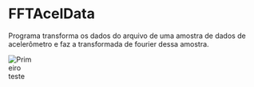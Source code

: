 # FFTAcelData
Programa transforma os dados do arquivo de uma amostra de dados de acelerômetro e faz a transformada de fourier dessa amostra.
<body>
<span><img style="max-width:50px; max-height:50px;" src="https://github.com/gabrielsouza95/FFTAcelData/blob/master/FFTAcelData/plot_result_colab.png" alt="Primeiro teste no carro">
</span>
</body>
